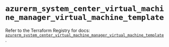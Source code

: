 # `azurerm_system_center_virtual_machine_manager_virtual_machine_template`

Refer to the Terraform Registry for docs: [`azurerm_system_center_virtual_machine_manager_virtual_machine_template`](https://registry.terraform.io/providers/hashicorp/azurerm/4.32.0/docs/resources/system_center_virtual_machine_manager_virtual_machine_template).
